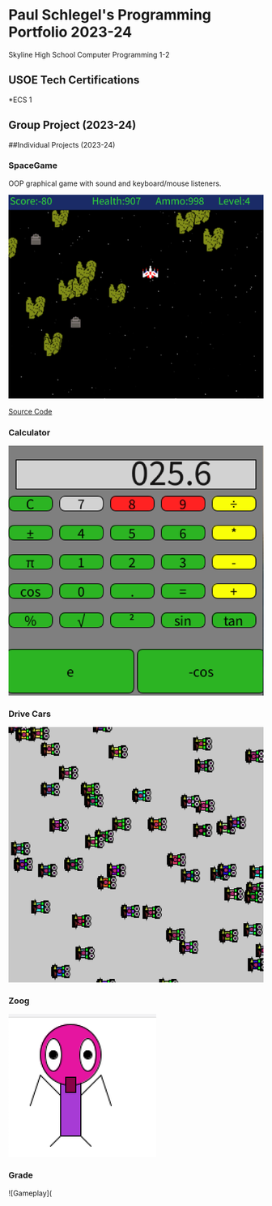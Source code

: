 # Paul Schlegel's Programming Portfolio 2023-24
Skyline High School Computer Programming 1-2

## USOE Tech Certifications
*ECS 1


## Group Project (2023-24)

##Individual Projects (2023-24)

### SpaceGame
OOP graphical game with sound and keyboard/mouse listeners.

![Gameplay](https://github.com/jakelikebeans/programmingportfolio/blob/main/images/SG1.png?raw=true)

[Source Code]()

### Calculator

![Gameplay](https://github.com/jakelikebeans/programmingportfolio/blob/main/images/Calculator.png?raw=true)

### Drive Cars

![Gameplay](https://github.com/jakelikebeans/programmingportfolio/blob/main/images/Drive%20Cars%202.png?raw=true)

### Zoog
![Gameplay](https://github.com/jakelikebeans/programmingportfolio/blob/main/images/Zoog.png?raw=true)

### Grade

![Gameplay](
